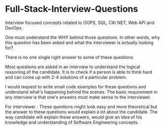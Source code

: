 # Full-Stack-Interview-Questions

Interview focused concepts related to OOPS, SQL, C#/.NET, Web API and DevOps.

One must understand the WHY behind those questions. In other words, why this question has been asked and what the interviewer is actually looking for?

There is no one single right answer to some of these questions.

Most questions are asked in an interview to understand the logical reasoning of the candidate. It is to check if a person is able to think hard and can come up with 2-4 solutions of a particular problem.

I would request to write small code examples for these questions and understand what's happening behind the scenes. The basic requirement in any interview is that one's answers must make sense to the interviewer.

For interviewer : These questions might look easy and more theoretical but the answer to these questions would explain a lot about the candidate. The way candidate will explain these answers, would give an idea of his knowledge and understanding of Software Engineering concepts.
